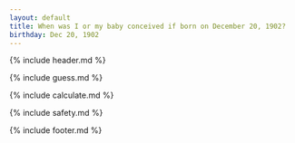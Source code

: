 ```yaml
---
layout: default
title: When was I or my baby conceived if born on December 20, 1902?
birthday: Dec 20, 1902
---
```


{% include header.md %}

{% include guess.md %}

{% include calculate.md %}

{% include safety.md %}

{% include footer.md %}



